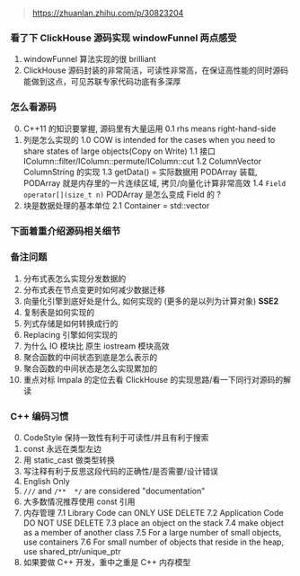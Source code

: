 > https://zhuanlan.zhihu.com/p/30823204

### 看了下 ClickHouse 源码实现 windowFunnel 两点感受
1. windowFunnel 算法实现的很 brilliant
2. ClickHouse 源码封装的非常简洁，可读性非常高，在保证高性能的同时源码能做到这点，可见苏联专家代码功底有多深厚

### 怎么看源码
0. C++11 的知识要掌握, 源码里有大量运用 
    0.1 rhs means right-hand-side
1. 列是怎么实现的
    1.0 COW is intended for the cases when you need to share states of large objects(Copy on Write)
    1.1 接口 IColumn::filter/IColumn::permute/IColumn::cut
    1.2 ColumnVector ColumnString 的实现
    1.3 getData() = 实际数据用 PODArray 装载, PODArray 就是内存里的一片连续区域, 拷贝/向量化计算非常高效
    1.4 `Field operator[](size_t n)` PODArray<T> 是怎么变成 Field 的 ?
2. 块是数据处理的基本单位
    2.1 Container = std::vector<ColumnWithTypeAndName>



### 下面着重介绍源码相关细节

### 备注问题
1. 分布式表怎么实现分发数据的
2. 分布式表在节点变更时如何减少数据迁移
3. 向量化引擎到底好处是什么, 如何实现的 (更多的是以列为计算对象) __SSE2__
4. 复制表是如何实现的
5. 列式存储是如何转换成行的 
6. Replacing 引擎如何实现的
3. 为什么 IO 模块比 原生 iostream 模块高效
4. 聚合函数的中间状态到底是怎么表示的
5. 聚合函数的中间状态是怎么实现累加的
6. 重点对标 Impala 的定位去看 ClickHouse 的实现思路/看一下同行对源码的解读

### C++ 编码习惯
0. CodeStyle 保持一致性有利于可读性/并且有利于搜索
1. const 永远在类型左边
2. 用 static_cast 做类型转换
3. 写注释有利于反思这段代码的正确性/是否需要/设计错误
4. English Only
5. `///` and `/**  */` are considered "documentation"
6. 大多数情况推荐使用 const 引用
7. 内存管理
    7.1 Library Code can ONLY USE DELETE
    7.2 Application Code DO NOT USE DELETE
    7.3 place an object on the stack
    7.4 make object as a member of another class
    7.5 For a large number of small objects, use containers
    7.6 For small number of objects that reside in the heap, use shared_ptr/unique_ptr
8. 如果要做 C++ 开发，重中之重是 C++ 内存模型
